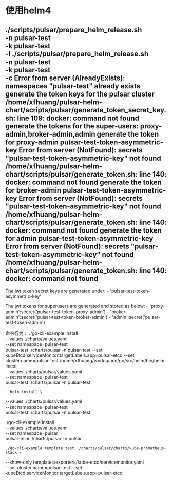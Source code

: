 # 使用helm4

./scripts/pulsar/prepare_helm_release.sh \
    -n pulsar-test \
    -k pulsar-test \
    -l
./scripts/pulsar/prepare_helm_release.sh \
    -n pulsar-test \
    -k pulsar-test \
    -c
Error from server (AlreadyExists): namespaces "pulsar-test" already exists
generate the token keys for the pulsar cluster
/home/xfhuang/pulsar-helm-chart/scripts/pulsar/generate_token_secret_key.sh: line 109: docker: command not found
generate the tokens for the super-users: proxy-admin,broker-admin,admin
generate the token for proxy-admin
pulsar-test-token-asymmetric-key
Error from server (NotFound): secrets "pulsar-test-token-asymmetric-key" not found
/home/xfhuang/pulsar-helm-chart/scripts/pulsar/generate_token.sh: line 140: docker: command not found
generate the token for broker-admin
pulsar-test-token-asymmetric-key
Error from server (NotFound): secrets "pulsar-test-token-asymmetric-key" not found
/home/xfhuang/pulsar-helm-chart/scripts/pulsar/generate_token.sh: line 140: docker: command not found
generate the token for admin
pulsar-test-token-asymmetric-key
Error from server (NotFound): secrets "pulsar-test-token-asymmetric-key" not found
/home/xfhuang/pulsar-helm-chart/scripts/pulsar/generate_token.sh: line 140: docker: command not found
-------------------------------------

The jwt token secret keys are generated under:
    - 'pulsar-test-token-asymmetric-key'

The jwt tokens for superusers are generated and stored as below:
    - 'proxy-admin':secret('pulsar-test-token-proxy-admin')
    - 'broker-admin':secret('pulsar-test-token-broker-admin')
    - 'admin':secret('pulsar-test-token-admin')

命令行为：
./go-cli-example install \
--values ./charts/values.yaml \
--set namespace=pulsar-test \
pulsar-test ./charts/pulsar -n pulsar-test  --set kubeEtcd.serviceMonitor.targetLabels.app=pulsar-etcd --set cluster.name=pulsar-test
/home/xfhuang/workspace/go/src/helm/bin/helm install \
--values ./charts/pulsar/values.yaml \
--set namespace=pulsar-test \
pulsar-test ./charts/pulsar -n pulsar-test


      helm install \
--values ./charts/pulsar/values.yaml \
--set namespace=pulsar-test \
pulsar-test ./charts/pulsar -n pulsar-test

./go-cli-example install \
--values ./charts/values.yaml \
--set namespace=pulsar \
pulsar-mini ./charts/pulsar -n pulsar


    ./go-cli-example template test ./charts/pulsar/charts/kube-prometheus-stack \
--show-only templates/exporters/kube-etcd/servicemonitor.yaml \
--set cluster.name=pulsar-test   --set kubeEtcd.serviceMonitor.targetLabels.app=pulsar-etcd
